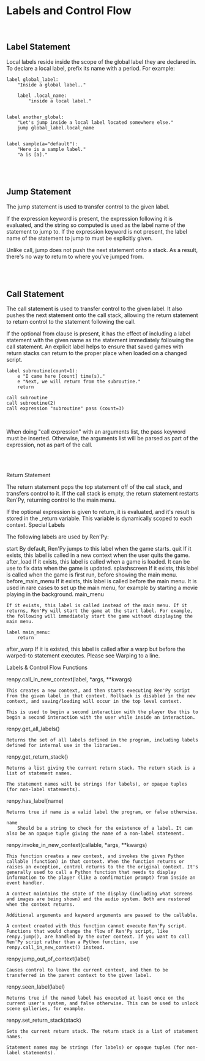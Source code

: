 # Labels and Control Flow

<br>

## Label Statement
Local labels reside inside the scope of the global label they are declared in. To declare a local label, prefix its name with a period. For example:
```renpy
label global_label:
    "Inside a global label.."
    
    label .local_name:
        "inside a local label."


label another_global:
    "Let's jump inside a local label located somewhere else."
    jump global_label.local_name


label sample(a="default"):
    "Here is a sample label."
    "a is [a]."
```

<br>
<br>

## Jump Statement
The jump statement is used to transfer control to the given label.

If the expression keyword is present, the expression following it is evaluated, and the string so computed is used as the label name of the statement to jump to. If the expression keyword is not present, the label name of the statement to jump to must be explicitly given.

Unlike call, jump does not push the next statement onto a stack. As a result, there's no way to return to where you've jumped from.

<br>
<br>

## Call Statement
The call statement is used to transfer control to the given label. It also pushes the next statement onto the call stack, allowing the return statement to return control to the statement following the call.

If the optional from clause is present, it has the effect of including a label statement with the given name as the statement immediately following the call statement. An explicit label helps to ensure that saved games with return stacks can return to the proper place when loaded on a changed script.
```renpy
label subroutine(count=1):
    e "I came here [count] time(s)."
    e "Next, we will return from the subroutine."
    return

call subroutine
call subroutine(2)
call expression "subroutine" pass (count=3)
```

<br>

When doing "call expression" with an arguments list, the pass keyword must be inserted. Otherwise, the arguments list will be parsed as part of the expression, not as part of the call.

<br>
<br>





Return Statement

The return statement pops the top statement off of the call stack, and transfers control to it. If the call stack is empty, the return statement restarts Ren'Py, returning control to the main menu.

If the optional expression is given to return, it is evaluated, and it's result is stored in the _return variable. This variable is dynamically scoped to each context.
Special Labels

The following labels are used by Ren'Py:

start
    By default, Ren'Py jumps to this label when the game starts.
quit
    If it exists, this label is called in a new context when the user quits the game.
after_load
    If it exists, this label is called when a game is loaded. It can be use to fix data when the game is updated.
splashscreen
    If it exists, this label is called when the game is first run, before showing the main menu.
before_main_menu
    If it exists, this label is called before the main menu. It is used in rare cases to set up the main menu, for example by starting a movie playing in the background.
main_menu

    If it exists, this label is called instead of the main menu. If it returns, Ren'Py will start the game at the start label. For example, the following will immediately start the game without displaying the main menu.

    label main_menu:
        return

after_warp
    If it is existed, this label is called after a warp but before the warped-to statement executes. Please see Warping to a line.

Labels & Control Flow Functions

renpy.call_in_new_context(label, *args, **kwargs)

    This creates a new context, and then starts executing Ren'Py script from the given label in that context. Rollback is disabled in the new context, and saving/loading will occur in the top level context.

    This is used to begin a second interaction with the player Use this to begin a second interaction with the user while inside an interaction.

renpy.get_all_labels()

    Returns the set of all labels defined in the program, including labels defined for internal use in the libraries.

renpy.get_return_stack()

    Returns a list giving the current return stack. The return stack is a list of statement names.

    The statement names will be strings (for labels), or opaque tuples (for non-label statements).

renpy.has_label(name)

    Returns true if name is a valid label the program, or false otherwise.

    name
        Should be a string to check for the existence of a label. It can also be an opaque tuple giving the name of a non-label statement.

renpy.invoke_in_new_context(callable, *args, **kwargs)

    This function creates a new context, and invokes the given Python callable (function) in that context. When the function returns or raises an exception, control returns to the the original context. It's generally used to call a Python function that needs to display information to the player (like a confirmation prompt) from inside an event handler.

    A context maintains the state of the display (including what screens and images are being shown) and the audio system. Both are restored when the context returns.

    Additional arguments and keyword arguments are passed to the callable.

    A context created with this function cannot execute Ren'Py script. Functions that would change the flow of Ren'Py script, like renpy.jump(), are handled by the outer context. If you want to call Ren'Py script rather than a Python function, use renpy.call_in_new_context() instead.

renpy.jump_out_of_context(label)

    Causes control to leave the current context, and then to be transferred in the parent context to the given label.

renpy.seen_label(label)

    Returns true if the named label has executed at least once on the current user's system, and false otherwise. This can be used to unlock scene galleries, for example.

renpy.set_return_stack(stack)

    Sets the current return stack. The return stack is a list of statement names.

    Statement names may be strings (for labels) or opaque tuples (for non-label statements).

